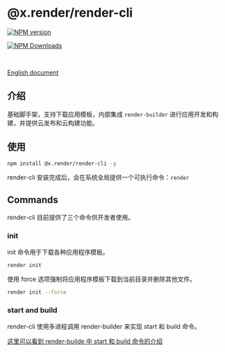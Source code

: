 # @x.render/render-cli

<p>
<a href="https://www.npmjs.com/package/@x.render/render-cli" target="__blank"><img src="https://img.shields.io/npm/v/@x.render/render-cli" alt="NPM version"></a>

<a href="https://www.npmjs.com/package/@x.render/render-cli" target="__blank"><img src="https://img.shields.io/npm/dw/@x.render/render-cli
" alt="NPM Downloads"></a>

</p>

<br/>

[English document](./README.md)

## 介绍

基础脚手架，支持下载应用模板，内部集成 `render-builder` 进行应用开发和构建，并提供云发布和云构建功能。

## 使用

```bash
npm install @x.render/render-cli -g
```

render-cli 安装完成后，会在系统全局提供一个可执行命令：`render`

## Commands

render-cli 目前提供了三个命令供开发者使用。

### init

init 命令用于下载各种应用程序模板。

```bash
render init
```

使用 force 选项强制将应用程序模板下载到当前目录并删除其他文件。

```bash
render init --force
```

### start and build

render-cli 使用多进程调用 render-builder 来实现 start 和 build 命令。

[这里可以看到 render-builde 中 start 和 build 命令的介绍](https://www.npmjs.com/package/@x.render/render-builder#commands)
